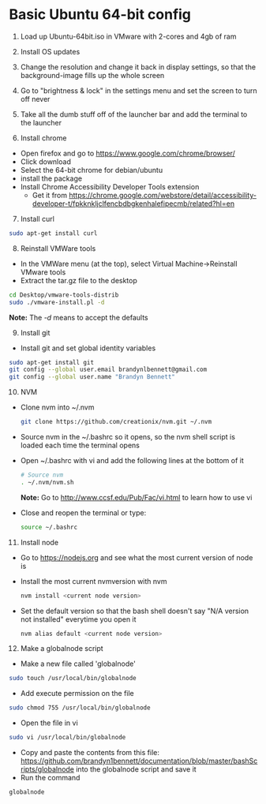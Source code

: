 Basic Ubuntu 64-bit config
==========================

1. Load up Ubuntu-64bit.iso in VMware with 2-cores and 4gb of ram

2. Install OS updates

3. Change the resolution and change it back in display settings, so that the background-image fills up the whole screen

4. Go to "brightness & lock" in the settings menu and set the screen to turn off never

5. Take all the dumb stuff off of the launcher bar and add the terminal to the launcher

6. Install chrome
  * Open firefox and go to https://www.google.com/chrome/browser/
  * Click download
  * Select the 64-bit chrome for debian/ubuntu
  * install the package
  * Install Chrome Accessibility Developer Tools extension
    - Get it from https://chrome.google.com/webstore/detail/accessibility-developer-t/fpkknkljclfencbdbgkenhalefipecmb/related?hl=en

7. Install curl
  
  ```bash
  sudo apt-get install curl
  ```

8. Reinstall VMWare tools
  * In the VMWare menu (at the top), select Virtual Machine->Reinstall VMware tools
  * Extract the tar.gz file to the desktop

  ```bash
  cd Desktop/vmware-tools-distrib
  sudo ./vmware-install.pl -d
  ```

  **Note:** The *-d* means to accept the defaults

9. Install git
  * Install git and set global identity variables

  ```bash
  sudo apt-get install git
  git config --global user.email brandynlbennett@gmail.com
  git config --global user.name "Brandyn Bennett"
  ```

10. NVM
  * Clone nvm into ~/.nvm
   
    ```bash
    git clone https://github.com/creationix/nvm.git ~/.nvm
    ```
  * Source nvm in the ~/.bashrc so it opens, so the nvm shell script is loaded each time the terminal opens
  * Open ~/.bashrc with vi and add the following lines at the bottom of it
      
    ```bash
    # Source nvm
    . ~/.nvm/nvm.sh
    ```
    **Note:** Go to http://www.ccsf.edu/Pub/Fac/vi.html to learn how to use vi
    
  * Close and reopen the terminal or type:
  
    ```bash
    source ~/.bashrc
    ```

11. Install node
  * Go to https://nodejs.org and see what the most current version of node is
  * Install the most current nvmversion with nvm

    ```bash
    nvm install <current node version>
    ```
  * Set the default version so that the bash shell doesn't say "N/A version not installed" everytime you open it
    
    ```bash  
    nvm alias default <current node version>
    ```

12. Make a globalnode script
  * Make a new file called 'globalnode'

  ```bash
  sudo touch /usr/local/bin/globalnode
  ```
  * Add execute permission on the file
    
  ```bash
  sudo chmod 755 /usr/local/bin/globalnode
  ```
  * Open the file in vi

  ```bash
  sudo vi /usr/local/bin/globalnode
  ```
  * Copy and paste the contents from this file: https://github.com/brandyn1bennett/documentation/blob/master/bashScripts/globalnode into the globalnode script and save it
  * Run the command

  ```bash 
  globalnode
  ```


  
